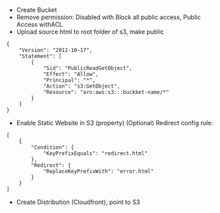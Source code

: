 * Create Bucket
* Remove permission: Disabled with Block all public access, Public Access withACL
* Upload source html to root folder of s3, make public
```
{
    "Version": "2012-10-17",
    "Statement": [
        {
            "Sid": "PublicReadGetObject",
            "Effect": "Allow",
            "Principal": "*",
            "Action": "s3:GetObject",
            "Resource": "arn:aws:s3:::buckket-name/*"
        }
    ]
}
```

* Enable Static Website in S3 (property)
(Optional) Redirect config rule:
```
[
    {
        "Condition": {
            "KeyPrefixEquals": "redirect.html"
        },
        "Redirect": {
            "ReplaceKeyPrefixWith": "error.html"
        }
    }
]
```
* Create Distribution (Cloudfront), point to S3

